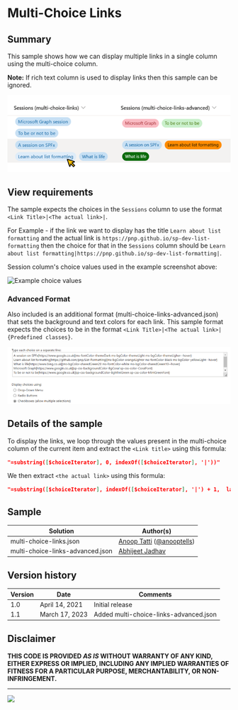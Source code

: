 # Multi-Choice Links

## Summary
This sample shows how we can display multiple links in a single column using the multi-choice column.

**Note:** If rich text column is used to display links then this sample can be ignored. 

![screenshot of the sample](./assets/screenshot.png)

## View requirements
The sample expects the choices in the `Sessions` column to use the format `<Link Title>|<The actual link>|`.

For Example - if the link we want to display has the title `Learn about list formatting` and the actual link is `https://pnp.github.io/sp-dev-list-formatting` then the choice for that in the `Sessions` column should be `Learn about list formatting|https://pnp.github.io/sp-dev-list-formatting|`.

Session column's choice values used in the example screenshot above:

![Example choice values](./assets/example-choice-values.png)

### Advanced Format

Also included is an additional format (multi-choice-links-advanced.json) that sets the background and text colors for each link. This sample format expects the choices to be in the format `<Link Title>|<The actual link>|{Predefined classes}`.

![Example choice values of advanced format](./assets/example-choice-values-advanced.png)

## Details of the sample

To display the links, we loop through the values present in the multi-choice column of the current item and extract the `<Link title>` using this formula:
```JSON
"=substring([$choiceIterator], 0, indexOf([$choiceIterator], '|'))"
```

We then extract `<the actual link>` using this formula:
```JSON
"=substring([$choiceIterator], indexOf([$choiceIterator], '|') + 1,  lastIndexOf([$choiceIterator], '|'))"
```

## Sample

Solution|Author(s)
--------|---------
multi-choice-links.json | [Anoop Tatti](https://github.com/anoopt) ([@anooptells](https://twitter.com/anooptells))
multi-choice-links-advanced.json | [Abhijeet Jadhav](https://github.com/TekExpo)

## Version history

Version|Date|Comments
-------|----|--------
1.0|April 14, 2021 |Initial release
1.1|March 17, 2023 |Added multi-choice-links-advanced.json

## Disclaimer
**THIS CODE IS PROVIDED *AS IS* WITHOUT WARRANTY OF ANY KIND, EITHER EXPRESS OR IMPLIED, INCLUDING ANY IMPLIED WARRANTIES OF FITNESS FOR A PARTICULAR PURPOSE, MERCHANTABILITY, OR NON-INFRINGEMENT.**

---

<img src="https://pnptelemetry.azurewebsites.net/list-formatting/column-samples/multi-choice-links" />
